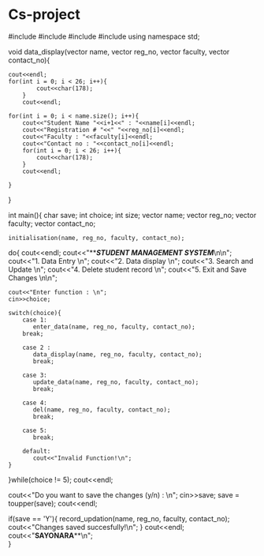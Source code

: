 # Cs-project
#include <iostream>
#include <string>
#include <vector>
#include <fstream>
using namespace std;

void data_display(vector<string> name, vector<int> reg_no, vector<string> faculty, vector<string> contact_no){
    
    cout<<endl;
    for(int i = 0; i < 26; i++){
            cout<<char(178);
        }
        cout<<endl;    
        
    for(int i = 0; i < name.size(); i++){
        cout<<"Student Name "<<i+1<<" : "<<name[i]<<endl;
        cout<<"Registration # "<<" "<<reg_no[i]<<endl;
        cout<<"Faculty : "<<faculty[i]<<endl;
        cout<<"Contact no : "<<contact_no[i]<<endl;
        for(int i = 0; i < 26; i++){
            cout<<char(178);
        }
        cout<<endl;

    }    
}

int main(){
    char save;
    int choice;
    int size;
    vector<string> name;
    vector<int> reg_no;
    vector<string> faculty;
    vector<string> contact_no;

    initialisation(name, reg_no, faculty, contact_no);

do{
    cout<<endl;
    cout<<"*****************STUDENT MANAGEMENT SYSTEM***************\n\n";
    cout<<"1. Data Entry \n";
    cout<<"2. Data display \n";
    cout<<"3. Search and Update \n";
    cout<<"4. Delete student record \n";
    cout<<"5. Exit and Save Changes \n\n";

    cout<<"Enter function : \n";
    cin>>choice;
    
    switch(choice){
        case 1:
           enter_data(name, reg_no, faculty, contact_no);
        break;

        case 2 :
           data_display(name, reg_no, faculty, contact_no);
           break;

        case 3:
           update_data(name, reg_no, faculty, contact_no);
           break;

        case 4:
           del(name, reg_no, faculty, contact_no);
           break;

        case 5:
           break;
              
        default:
           cout<<"Invalid Function!\n";  
    }

}while(choice != 5);
cout<<endl;

cout<<"Do you want to save the changes (y/n) : \n";
cin>>save;
save = toupper(save);
cout<<endl;

if(save == 'Y'){
    record_updation(name, reg_no, faculty, contact_no);
    cout<<"Changes saved succesfully!\n";
}
cout<<endl;
cout<<"************SAYONARA**************\n";  
}

